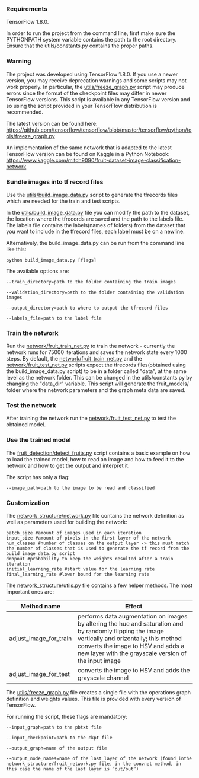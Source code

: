 ### Requirements ###

  TensorFlow 1.8.0.

  In order to run the project from the command line, first make sure the PYTHONPATH  system  variable  contains  the  path  to  the  root directory. Ensure that the utils/constants.py contains the proper paths.
  
### Warning ###

  The project was developed using TensorFlow 1.8.0. If you use a newer version, you may receive deprecation warnings and some scripts may not work properly. In particular, the [utils/freeze_graph.py](utils/freeze_graph.py) script may produce errors since the format of the checkpoint files may differ in newer TensorFlow versions. This script is available in any TensorFlow version and so using the script provided in your TensorFlow distribution is recommended.

The latest version can be found here: https://github.com/tensorflow/tensorflow/blob/master/tensorflow/python/tools/freeze_graph.py

An implementation of the same network that is adapted to the latest TensorFlow version can be found on Kaggle in a Python Notebook:
https://www.kaggle.com/mitch9090/fruit-dataset-image-classification-network
  
### Bundle images into tf record files ###

Use the [utils/build_image_data.py](utils/build_image_data.py) script to generate the tfrecords files which are needed for the train and test scripts. 

In the [utils/build_image_data.py](utils/build_image_data.py) file you can modify the path to the dataset, the location where the tfrecords are saved and the path to the labels file. The labels file contains the labels(names of folders) from the dataset that you want to include in the tfrecord files, each label must be on a newline.

Alternatively, the build_image_data.py can be run from the command line like this:

    python build_image_data.py [flags]

The available options are:

    --train_directory=path to the folder containing the train images 

    --validation_directory=path to the folder containing the validation images 

    --output_directory=path to where to output the tfrecord files 

    --labels_file=path to the label file

### Train the network ###

Run the [network/fruit_train_net.py](network/fruit_train_net.py) to train the network - currently the network runs for 75000 iterations and saves the 
network state every 1000 steps. 
By default, the [network/fruit_train_net.py](network/fruit_train_net.py) and the [network/fruit_test_net.py](network/fruit_test_net.py) scripts expect the tfrecords files(obtained using the build_image_data.py script) to be in a folder called "data", at the same level as the network folder. This can be changed in the utils/constants.py by changing the "data_dir" variable.
This script will generate the fruit_models/ folder where the network parameters and the graph meta data 
are saved.

### Test the network ###

After training the network run the [network/fruit_test_net.py](network/fruit_test_net.py) to test the obtained model.

### Use the trained model ###

The [fruit_detection/detect_fruits.py](fruit_detection/detect_fruits.py) script contains a basic example on how to load the trained model, how to read an image and how to feed it to the network and how to get the output and interpret it.

The script has only a flag:

    --image_path=path to the image to be read and classified

### Customization ###

The [network_structure/network.py](network_structure/network.py) file contains the network definition as well as parameters used for building the network: 

    batch_size #amount of images used in each iteration
    input_size #amount of pixels in the first layer of the network
    num_classes #number of classes on the output layer -> this must match the number of classes that is used to generate the tf record from the build_image_data.py script
    dropout #probability to keep the weights resulted after a train iteration
    initial_learning_rate #start value for the learning rate
    final_learning_rate #lower bound for the learning rate

The [network_structure/utils.py](network_structure/utils.py) file contains a few helper methods. The most important ones are:

| Method name            | Effect |
|------------------------|--------|
| adjust_image_for_train | performs data augmentation on images by altering the hue and saturation and by randomly flipping the image vertically and orizontally; this method converts the image to HSV and adds a new layer with the grayscale version of the input image |
| adjust_image_for_test  | converts the image to HSV and adds the grayscale channel |

The [utils/freeze_graph.py](utils/freeze_graph.py) file creates a single file with the operations graph definition and weights values.
This file is provided with every version of TensorFlow. 

For running the script, these flags are mandatory:
          
    --input_graph=path to the pbtxt file
  
    --input_checkpoint=path to the ckpt file
  
    --output_graph=name of the output file
  
    --output_node_names=name of the last layer of the network (found inthe network_structure/fruit_network.py file, in the convnet method, in this case the name of the last layer is ”out/out”)
